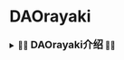 # DAOrayaki 

<details>
   <summary>  👋🌱 <b> <font size="4">DAOrayaki介绍</font> </b> 🌱👋     </summary>
   

**DAOrayaki** 是一个去中心化的研究者组织和去中心化媒体，通过 DAO的形式去中心化地资助世界各地的研究者进行研究、翻译、分析等工作。** DAOrayaki ** 由早期的 DAO 组织 DAOONE 核心成员发起，得到了Dora Factory基础设施的支持。自 2021 年 1 月以来，** DAOrayaki ** 的贡献者网络已经深入覆盖了二次方资助、Futarchy、dGov、Moloch、算法治理、可回溯公共物品融资、奥斯特罗姆公共事务治理方法等数十个话题和以太坊生态研究成果。目前，我们已追踪研究53个DAO项目，发表 131 篇文章，普及了去中心化治理的知识和最新进展。

通过 DAO，研究组织和媒体可以打破地域的限制，以社区的方式资助和生产内容。** DAOrayaki **将会通过DAO的形式，构建一个满足人们需求，一个民主治理和所有人都可以利用的公共媒体系统，从而实现真正意义上的去中心化。


<details>
   <summary>  👋🌱 <b> <font size="4">DAOrayaki的治理机制 </font> </b> 🌱👋     </summary>

以DAO作为资助、研究、传播的组织形式，利用其独特的治理结构和机制来运行生态。读者可以直接资助DAO并参与治理，选举执行团队，制定规则和内容标准，并根据规则激励整个生态系统。

在DAOrayaki早期，委员会采用简单的多数投票机制，投票结果>50%的文章可以发表。目前，DAOrayaki 委员会的投票机制已升级为采用 MolochDAO 的投票机制。
   
   
</details>

   
<details>
   <summary>  👋🌱 <b> <font size="4">DAOrayaki的Treasury </font> </b> 🌱👋     </summary>

2021 年 6 月 15 日，DAOrayaki 使用 Dora Factory 提供的基础设施在 BSC 主网上部署名为“DAOrayaki DAO”的 Funder DAO。这是一个基于 Moloch 的 DAO，供成员促进去中心化基金管理、处理新成员申请、提交提案、怒退、资助内容等。考虑到安全及效率，现在，DAOrayaki treasury (Gnosis Safe) 通过多签钱包管理。 DAOrayaki 使用多重签名钱包来协调资助者和研究内容贡献者。

   </details>

   
<details>
   <summary>  👋🌱 <b> <font size="4">如何参与DAOrayaki </font> </b> 🌱👋     </summary>

#### 内容贡献 
    
1）cover 与DAO相关的项目
    
2）翻译/原创与DAO治理相关的话题

#### 话题建议
如果您有感兴趣的话题，希望DAOrayaki的小伙伴进行研究，可以联系我们或者直接在本项目中提交issue，详细规则参考wiki.

#### 社区治理机制讨论与设计
参与DAOrayaki社区治理机制的构建和设计。

#### 为DAOrayaki捐款
DAOrayaki目前正在gitcoin上申请GRANT，欢迎大家前往捐款链接卷矿。

#### 加入DAOrayaki
您可以通过以下方式参与到DAOrayaki的社区当中，并且获得丰厚的社区激励。

微信：扫描下方二维码加入DAOrayaki中文社区。

discord: 点击链接加入discord社区讨论。

github：您可以直接使用github的issue功能进行留言和评论。
   
 </details>
   
<details>
   <summary>  👋🌱 <b> <font size="4">DAOrayaki的Treasury</font> </b> 🌱👋     </summary>

2021 年 6 月 15 日，DAOrayaki 使用 Dora Factory 提供的基础设施在 BSC 主网上部署名为“DAOrayaki DAO”的 Funder DAO。这是一个基于 Moloch 的 DAO，供成员促进去中心化基金管理、处理新成员申请、提交提案、怒退、资助内容等。考虑到安全及效率，现在，DAOrayaki treasury (Gnosis Safe) 通过多签钱包管理。 DAOrayaki 使用多重签名钱包来协调资助者和研究内容贡献者。
   
  </details>
   
 <details>
   <summary>  👋🌱 <b> <font size="4"> 通过Github向DAOryaki提议</font> </b> 🌱👋     </summary>

如果您发现DAOrayaki的过往文章内容已经过时、您有希望DAOrayaki代为研究的内容或者您有一个非常诱人的想法想要告诉DAOrayaki社区，您可以通过Github的issue功能来向社区提议，社区成员会对您的提议认真审核并且讨论。

目前，DAOrayaki github渠道共有四种提议类型可选：
1. Topic Advice。如果你有希望DAOrayaki代为研究的项目、文章或者话题，可以提此类型的issue。
2. Content Outdate。如果您发现往期DAOrayaki的内容已经过时，可以提此类型的issue。
3. Governance Advice。如果关于DAOrayaki的治理，您有一些令人兴奋的想法，可以提此类型的issue。
4. Other Advice。如果您的提议不在以上列表中，您可以提此类型的issue。    

      </details>

    <details>
   <summary>  👋🌱 <b> <font size="4"> 联系我们</font> </b> 🌱👋     </summary>

官网：https://daorayaki.org     
    
Discord: 点击[链接](https://discord.gg/hR7v3H8K)加入discord社区讨论  
    
Twitter: @orayakida  
    
微信公众号：Dorafactory    
    
微信助手：DAOrayaki-media  
       
         </details>
</details>

## DAOrayaki 最新研究
### 💡 最新 DGov 研究
[DAOrayaki｜NFT 市场：去中心化的创造力还是 1990 年代的电子商务](https://github.com/DAOrayaki/DAOrayaki-core/blob/develop/2021/2021-Q3/2021-09/daorayaki-nft-shi-chang-qu-zhong-xin-hua-de-chuang-zao-li-huan-shi-1990-nian-dai-de-dian-zi-shang-wu.md)  
[DAOrayaki | Gas成本和选民参与](https://github.com/DAOrayaki/DAOrayaki-core/blob/develop/2021/2021-Q3/2021-09/daorayaki-gascheng-ben-he-xuan-min-can-yu.md)  
[DAOrayaki｜DAO 的漏洞：自治的假想与治理弹性评估模型](https://github.com/DAOrayaki/DAOrayaki-core/blob/develop/2021/2021-Q3/2021-09/daorayaki-dao-de-lou-dong-zi-zhi-de-jia-xiang-yu-zhi-li-dan-xing-ping-gu-mo-xing.md)  
[DAOrayaki｜文艺复兴时期的创造者和下一个媒体模式的崛起](https://github.com/DAOrayaki/DAOrayaki-core/blob/develop/2021/2021-Q3/2021-09/daorayaki-wen-yi-fu-xing-shi-qi-de-chuang-zao-zhe-he-xia-yi-ge-mei-ti-mo-shi-de-jue-qi.md)  
[DAOrayaki｜公地弹性：去中心化技术社区治理中的“弹性”](https://github.com/DAOrayaki/DAOrayaki-core/blob/develop/2021/2021-Q3/2021-09/daorayaki-gong-di-dan-xing-qu-zhong-xin-hua-ji-zhu-she-qu-zhi-li-zhong-de-dan-xing.md)  

### 💻 最新应用研究
[DAOrayaki Reserach |FlamingoDAO: 第一个由 LAO 社区孵化和构建的 DAO](https://github.com/DAOrayaki/DAOrayaki-core/blob/develop/2021/2021-Q3/2021-09/flamingodao.md)  
[DAOrayaki Reserach |Jenny Metaverse DAO: 以更低的成本获得真正的数字所有权](https://github.com/DAOrayaki/DAOrayaki-core/blob/develop/2021/2021-Q3/2021-09/jenny-metaverse-dao.md)  
[DAOrayaki Reserach |PleasrDAO: 以代币的形式分配 DAO 的所有权](https://github.com/DAOrayaki/DAOrayaki-core/blob/develop/2021/2021-Q3/2021-09/pleasrdao.md)  

<!-- [DAOrayaki｜算法治理实验：DAO治理动态、韧性及崩溃](https://daorayaki.org/daorayaki-suan-fa-zhi-li-shi-yan-daozhi-li-dong-tai-ren-xing-ji-beng-kui/)  
[DAOrayaki｜打破媒体第四面墙：观众和创作者的融合](https://daorayaki.org/daorayaki-da-po-mei-ti-di-si-mian-qiang-guan-zhong-he-chuang-zuo-zhe-de-rong-he/)  
[DAOrayaki｜MetaCartel——一个由创建者和运营商构建去中心化应用的生态系统](https://daorayaki.org/metacartel-yi-ge-you-chuang-jian-zhe-he-yun-ying-shang-gou-jian-qu-zhong-xin-hua-ying-yong-de-sheng-tai-xi-tong/) -->

## DAOrayaki 研究专题（持续更新）
### DAO DGov专题
#### 基础研究

##### DAO基础
[有多巴胺分泌的DAO治理协议的综述——引言（2021版）](https://github.com/DAOrayaki/DAOrayaki-core/blob/develop/2021/2021-Q2/2021-05/daoresearch.md)  
[一文了解 Dora Factory 1.0](https://github.com/DAOrayaki/DAOrayaki-core/blob/develop/2021/2021-Q2/2021-05/dorafactory1-0.md)
[8步实现去中心化](https://github.com/DAOrayaki/DAOrayaki-core/blob/develop/2021/2021-Q2/2021-06/8bu-shi-xian-qu-zhong-xin-hua.md)  
[DAO与全球经济秩序｜加密圈生态技术](https://github.com/DAOrayaki/DAOrayaki-core/blob/develop/2021/2021-Q2/2021-06/daoyu-quan-qiu-jing-ji-zhi-xu-jia-mi-quan-sheng-tai-ji-zhu.md)  
[DAO与全球经济秩序｜新自由主义的黄昏](https://github.com/DAOrayaki/DAOrayaki-core/blob/develop/2021/2021-Q2/2021-06/daoyu-quan-qiu-jing-ji-zhi-xu-xin-zi-you-zhu-yi-de-huang-hun.md)  
[海外最新研讨：数字货币与货币体系的未来](https://github.com/DAOrayaki/DAOrayaki-core/blob/develop/2021/2021-Q2/2021-06/hai-wai-zui-xin-yan-tao-shu-zi-huo-bi-yu-huo-bi-ti-xi-de-wei-lai.md)   
[公共事务的治理之道：集体行动制度的演进【美】埃莉诺·奥斯特罗姆（Elinor Ostrom）](https://github.com/DAOrayaki/DAOrayaki-core/blob/develop/2021/2021-Q2/2021-06/untitled-3.md)  
[DAO 通过财政多元化为下一个加密冬天做准备](https://github.com/DAOrayaki/DAOrayaki-core/blob/develop/2021/2021-Q3/2021-07/dao-tong-guo-cai-zheng-duo-yuan-hua-wei-xia-yi-ge-jia-mi-dong-tian-zuo-zhun-bei.md)  
[DAOrayaki｜GitcoinDAO 群体思维正在崛起](https://github.com/DAOrayaki/DAOrayaki-core/blob/develop/2021/2021-Q3/2021-08/daorayaki-gitcoindao-qun-ti-si-wei-zheng-zai-jue-qi.md)  
[加密技术的全面论述—开放金融系统](https://github.com/DAOrayaki/DAOrayaki-core/blob/develop/2021/2021-Q3/2021-08/jia-mi-ji-zhu-de-quan-mian-lun-shu-kai-fang-jin-rong-xi-tong.md)  
[元数据、数据堆栈、数据目录3.0](https://github.com/DAOrayaki/DAOrayaki-core/blob/develop/2021/2021-Q3/2021-08/yuan-shu-ju-shu-ju-dui-zhan-shu-ju-mu-lu-3-0.md)  

##### 社区贡献
[如何DAO化|基于社区贡献机会（CCO）机制的去中心化治理](https://github.com/DAOrayaki/DAOrayaki-core/blob/develop/2021/2021-Q2/2021-05/ru-he-daohua-ji-yu-she-qu-gong-xian-ji-hui-cco-ji-zhi-de-qu-zhong-xin-hua-zhi-li.md)  
[什么是社区贡献机会（CCO）](https://github.com/DAOrayaki/DAOrayaki-core/blob/develop/2021/2021-Q2/2021-05/shi-yao-shi-she-qu-gong-xian-ji-hui-cco.md)  
[SourceCred：基于贡献的计算信用工具](https://github.com/DAOrayaki/DAOrayaki-core/blob/develop/2021/2021-Q2/2021-05/sourcecred-ji-yu-gong-xian-de-ji-suan-xin-yong-gong-ju.md)  
[$WORK 奖励、利益相关者经济学和就业共享的代币化](https://github.com/DAOrayaki/DAOrayaki-core/blob/develop/2021/2021-Q3/2021-07/work-jiang-li-li-yi-xiang-guan-zhe-jing-ji-xue-he-jiu-ye-gong-xiang-de-dai-bi-hua.md)  
[DAOrayaki｜关于改善配对协调补贴的一个方法探讨](https://github.com/DAOrayaki/DAOrayaki-core/blob/develop/2021/2021-Q3/2021-08/daorayaki-guan-yu-gai-shan-pei-dui-xie-diao-bu-tie-de-yi-ge-fang-fa-tan-tao.md)  
##### 共识/预言机
[万字解读| Upshot One 对等预测协议](https://github.com/DAOrayaki/DAOrayaki-core/blob/develop/2021/2021-Q2/2021-05/mo-zi-jie-du-upshot-one-dui-deng-yu-ce-xie-yi.md)  
[价格与预言机](https://github.com/DAOrayaki/DAOrayaki-core/blob/develop/2021/2021-Q3/2021-08/jie-ge-yu-yu-yan-ji.md) 
##### 激励机制/代币设计/经济系统
[价格发现的艺术，嵌套的策展市场，当联合曲线遇到NFT](https://github.com/DAOrayaki/DAOrayaki-core/blob/develop/2021/2021-Q2/2021-04/bonding-curve-and-nft-pricing.md)  
[联合曲线设计脑洞大全及参数大典](https://github.com/DAOrayaki/DAOrayaki-core/blob/develop/2021/2021-Q2/2021-04/lian-he-qu-xian-she-ji-nao-dong-da-quan-ji-can-shu-da-dian.md)  
[策展市场|一种构建联合关注网络的机制](https://github.com/DAOrayaki/DAOrayaki-core/blob/develop/2021/2021-Q2/2021-05/ce-zhan-shi-chang-yi-chong-gou-jian-lian-he-guan-zhu-wang-luo-de-ji-zhi.md)  
[道德作为通证工程共享（Token Engineering Commons）的使命与动机](https://github.com/DAOrayaki/DAOrayaki-core/blob/develop/2021/2021-Q2/2021-05/dao-de-zuo-wei-tong-zheng-gong-cheng-gong-xiang-token-engineering-commons-de-shi-ming-yu-dong-ji.md)  
[Social token与DAO思潮下微观经济体的崛起](https://github.com/DAOrayaki/DAOrayaki-core/blob/develop/2021/2021-Q2/2021-05/social-tokenyu-daosi-chao-xia-wei-guan-jing-ji-ti-de-jue-qi.md)  
[DAOrayaki｜DAO 国库多元化的范围代币](https://github.com/DAOrayaki/DAOrayaki-core/blob/develop/2021/2021-Q3/2021-08/dao-guo-ku-duo-yuan-hua-de-fan-wei-dai-bi.md)  
[DAOrayaki｜如何利用社交代币实现长期增长](https://github.com/DAOrayaki/DAOrayaki-core/blob/develop/2021/2021-Q3/2021-08/daorayaki-ru-he-li-yong-she-jiao-dai-bi-shi-xian-chang-qi-zeng-chang.md)
[通证工程共享（Token Engineering Commons）：分析权益持有者、通证和治理过程](https://github.com/DAOrayaki/DAOrayaki-core/blob/develop/2021/2021-Q3/2021-08/tong-zheng-gong-cheng-gong-xiang-token-engineering-commons-fen-xi-quan-yi-chi-you-zhe-tong-zheng-he-zhi-li-guo-cheng.md)  

##### 基础设施

#### DAO治理研究
##### 治理机制
[API3 DAO | DAO和质押的意义 Part 1](https://github.com/DAOrayaki/DAOrayaki-core/blob/develop/2021/2021-Q2/2021-04/api3-dao-daohe-zhi-ya-de-yi-yi-part-1.md)  
[DAOrayaki首发| SEC.gov代币安全港提案2.0](https://github.com/DAOrayaki/DAOrayaki-core/blob/develop/2021/2021-Q2/2021-04/token-safe-harbor2-0.md)  
[DAOrayaki Research |全方位解析DAOhaus治理机制(ENG&CHN)](https://github.com/DAOrayaki/DAOrayaki-core/blob/develop/2021/2021-Q2/2021-05/quan-fang-wei-jie-xi-daohauszhi-li-ji-zhi.md)  
[DAO治理中的同构性](https://github.com/DAOrayaki/DAOrayaki-core/blob/develop/2021/2021-Q2/2021-06/daozhi-li-zhong-de-tong-gou-xing.md)  
[价格敞口和投票权](https://github.com/DAOrayaki/DAOrayaki-core/blob/develop/2021/2021-Q2/2021-06/jie-ge-chang-kou-he-tou-piao-quan.md)  
[可选用的DAOs投票机制汇总](https://github.com/DAOrayaki/DAOrayaki-core/blob/develop/2021/2021-Q2/2021-06/ke-xuan-yong-de-daostou-piao-ji-zhi-hui-zong.md)  
[自动化奥斯特罗姆（Ostrom）以实现有效的DAO管理](https://github.com/DAOrayaki/DAOrayaki-core/blob/develop/2021/2021-Q2/2021-06/zi-dong-hua-ao-si-te-luo-mu-ostrom-yi-shi-xian-you-xiao-de-daoguan-li.md)  
[DAOrayaki｜Vitalik Buterin：超越代币投票的治理](https://github.com/DAOrayaki/DAOrayaki-core/tree/develop/2021/2021-Q3/2021-08)  
[DAOrayaki｜算法治理实验：DAO治理动态、韧性及崩溃](https://github.com/DAOrayaki/DAOrayaki-core/blob/develop/2021/2021-Q3/2021-09/daorayaki-suan-fa-zhi-li-shi-yan-daozhi-li-dong-tai-ren-xing-ji-beng-kui.md)  
##### 二次方投票
[二次方融资（Quadratic Funding）的攻击与防守](https://github.com/DAOrayaki/DAOrayaki-core/blob/develop/2021/2021-Q2/2021-05/er-ci-fang-rong-zi-quadratic-funding-de-gong-ji-yu-fang-shou.md)  
[社会实验 | 让社区资助爆发巨大能量，当二次方投票遇上黑客马拉松](https://github.com/DAOrayaki/DAOrayaki-core/blob/develop/2021/2021-Q2/2021-05/quadratic-voting-2.md)  
[Quadratic Voting and Funding at ETH Hackathon Beijing](https://github.com/DAOrayaki/DAOrayaki-core/blob/develop/2021/2021-Q2/2021-05/quadratic-voting-and-funding-at-eth-hackathon-beijing.md)  
[「激进市场」和二次方投票 | 用市场本身去监管市场](https://github.com/DAOrayaki/DAOrayaki-core/blob/develop/2021/2021-Q2/2021-05/quadratic-voting.md)  
[Dora Factory Eric Zhang：使用累进税系统提高二次方资助的公平性](https://github.com/DAOrayaki/DAOrayaki-core/blob/develop/2021/2021-Q2/2021-06/dora-factory-eric-zhang-shi-yong-lei-jin-shui-xi-tong-ti-gao-er-ci-fang-zi-zhu-de-gong-ping-xing.md)  
[DAOrayaki｜二次方投票与公共物品](https://github.com/DAOrayaki/DAOrayaki-core/blob/develop/2021/2021-Q3/2021-07/daorayaki-er-ci-fang-tou-piao-yu-gong-gong-wu-pin.md)
[二次方投票和区块链治理](https://github.com/DAOrayaki/DAOrayaki-core/blob/develop/2021/2021-Q3/2021-07/er-ci-fang-tou-piao-he-qu-kuai-lian-zhi-li.md)  
[二次方资助V2协议:链上反女巫、公平性和可扩展性](https://github.com/DAOrayaki/DAOrayaki-core/blob/develop/2021/2021-Q3/2021-07/er-ci-fang-zi-zhu-v2xie-yi-lian-shang-fan-nu-wu-gong-ping-xing-he-ke-kuo-zhan-xing.md)  
[二次方投票：机制设计如何使民主激进化](https://github.com/DAOrayaki/DAOrayaki-core/blob/develop/2021/2021-Q3/2021-08/er-ci-fang-tou-piao-ji-zhi-she-ji-ru-he-shi-min-zhu-ji-jin-hua.md)  
##### Futrachy机制

[罗宾·汉森经典论文（一）|Futarchy：我们应该价值投票、对赌信仰吗？](https://github.com/DAOrayaki/DAOrayaki-core/blob/develop/2021/2021-Q2/2021-04/luo-bin-yi-sen-jing-dian-lun-wen-yi-futarchy-wo-men-ying-gai-jie-zhi-tou-piao-dui-du-xin-yang-ma.md)  
[罗宾·汉森经典论文（二）|Futarchy：我们应该价值投票、对赌信仰吗？](https://github.com/DAOrayaki/DAOrayaki-core/blob/develop/2021/2021-Q2/2021-05/luo-bin-yi-sen-jing-dian-lun-wen-er-futarchy-wo-men-ying-gai-jie-zhi-tou-piao-dui-du-xin-yang-ma.md)  
[罗宾·汉森经典论文（三）|Futarchy：工程设计25个问题](https://github.com/DAOrayaki/DAOrayaki-core/blob/develop/2021/2021-Q2/2021-04/luo-bin-yi-sen-jing-dian-lun-wen.md)  
[罗宾·汉森经典论文（四）|Futarchy：工程设计25个问题](https://github.com/DAOrayaki/DAOrayaki-core/blob/develop/2021/2021-Q2/2021-05/luo-bin-yi-sen-jing-dian-lun-wen-si-futarchy-gong-cheng-she-ji-25ge-wen-ti.md)  
[Futarchy | 价值投票，对赌信仰，用钱说话，口说无凭](https://github.com/DAOrayaki/DAOrayaki-core/blob/develop/2021/2021-Q2/2021-05/futarchy.md)  
[预测市场的力量](https://github.com/DAOrayaki/DAOrayaki-core/blob/develop/2021/2021-Q2/2021-05/yu-ce-shi-chang-de-li-liang.md)  
[基于 Futarchy治理的案例：Amoveo、Tezos、Gnosis](https://github.com/DAOrayaki/DAOrayaki-core/blob/develop/2021/2021-Q3/2021-07/untitled.md)  
[DAOrayaki｜针对高度不可能事件押注的预测市场设计](https://github.com/DAOrayaki/DAOrayaki-core/blob/develop/2021/2021-Q3/2021-08/zhen-dui-gao-du-bu-ke-neng-shi-jian-ya-zhu-de-yu-ce-shi-chang-she-ji.md)  
[买单投票：一种新型的混合代币投票/Futarchy](https://github.com/DAOrayaki/DAOrayaki-core/blob/develop/2021/2021-Q3/2021-09/mai-dan-tou-piao-yi-chong-xin-xing-de-hun-he-dai-bi-tou-piao-futarchy.md)  
##### 面临的攻击/问题
[DAOrayaki ｜加密货币里的吸血鬼攻击](https://github.com/DAOrayaki/DAOrayaki-core/blob/develop/2021/2021-Q3/2021-07/daorayaki-jia-mi-huo-bi-li-de-xi-xie-gui-gong-ji.md)  
[DAOrayaki ｜加密市场操纵：威科夫方法及模式](https://github.com/DAOrayaki/DAOrayaki-core/blob/develop/2021/2021-Q3/2021-07/daorayaki-jia-mi-shi-chang-cao-zong-wei-ke-fu-fang-fa-ji-mo-shi.md)  
[全面综述：女巫攻击和防御方法](https://github.com/DAOrayaki/DAOrayaki-core/blob/develop/2021/2021-Q3/2021-07/quan-mian-zong-shu-nu-wu-gong-ji-he-fang-yu-fang-fa.md)  
[依靠钱包追踪鲸鱼活动](https://github.com/DAOrayaki/DAOrayaki-core/blob/develop/2021/2021-Q3/2021-07/yi-kao-qian-bao-zhui-zong-jing-yu-huo-dong.md)  
[DAOrayaki｜DAO 的漏洞：自治的假想与治理弹性评估模型](https://github.com/DAOrayaki/DAOrayaki-core/blob/develop/2021/2021-Q3/2021-09/daorayaki-dao-de-lou-dong-zi-zhi-de-jia-xiang-yu-zhi-li-dan-xing-ping-gu-mo-xing.md)  
[DAOrayaki | Gas成本和选民参与](https://github.com/DAOrayaki/DAOrayaki-core/blob/develop/2021/2021-Q3/2021-09/daorayaki-gascheng-ben-he-xuan-min-can-yu.md)  
#### DAO应用研究
##### DeFi
[DAO 联盟|Open DeFi DAO 治理结构](https://github.com/DAOrayaki/DAOrayaki-core/blob/develop/2021/2021-Q2/2021-05/dao-lian-meng-open-defi-dao-zhi-li-jie-gou.md)  
[DAOrayaki | DeFi无缝集成全球最性感资产—BTC，特斯拉和茅台](https://github.com/DAOrayaki/DAOrayaki-core/blob/develop/2021/2021-Q2/2021-05/defi-lego.md)  
[Farming机制是否代表着代币分配的进步？](https://github.com/DAOrayaki/DAOrayaki-core/blob/develop/2021/2021-Q2/2021-05/farmingji-zhi-shi-fou-dai-biao-zhao-dai-bi-fen-pei-de-jin-bu.md)  
[DAOrayaki｜PoolHAUS与去中心化流动性供应](https://github.com/DAOrayaki/DAOrayaki-core/blob/develop/2021/2021-Q3/2021-08/daorayaki-poolhausyu-qu-zhong-xin-hua-liu-dong-xing-gong-ying.md)  
[DAOrayaki｜最受热捧的合成资产平台之间区别](https://github.com/DAOrayaki/DAOrayaki-core/blob/develop/2021/2021-Q3/2021-08/daorayaki-zui-shou-re-peng-de-he-cheng-zi-chan-ping-tai-zhi-jian-qu-bie.md)  
##### 公共物品
[极客与画家 | 开源项目、NFT和简化的哈伯格税](https://github.com/DAOrayaki/DAOrayaki-core/blob/develop/2021/2021-Q2/2021-04/hackerandpainter.md)  
[Hackers & Painters, Open Source Projects, NFTs, and Simplified Harberger Tax](https://github.com/DAOrayaki/DAOrayaki-core/blob/develop/2021/2021-Q2/2021-04/hackers-painters-open-source-projects-nfts-and-simplified-harberger-tax.md)  
[Moloch DAO系列一 | 博弈论：利用分布式自治组织战胜公地悲剧](https://github.com/DAOrayaki/DAOrayaki-core/blob/develop/2021/2021-Q2/2021-05/molochdaov1.md)  
[DAOrayaki｜连续性公共物品资助](https://github.com/DAOrayaki/DAOrayaki-core/blob/develop/2021/2021-Q3/2021-08/daorayaki-lian-xu-xing-gong-gong-wu-pin-zi-zhu.md)  
[“可追溯公共物品融资”进展分析](https://github.com/DAOrayaki/DAOrayaki-core/blob/develop/2021/2021-Q3/2021-08/ke-zhui-su-gong-gong-wu-pin-rong-zi-jin-zhan-fen-xi.md)  
[可追溯公共物品融资](https://github.com/DAOrayaki/DAOrayaki-core/blob/develop/2021/2021-Q3/2021-08/ke-zhui-su-gong-gong-wu-pin-rong-zi.md)  
[DAOrayaki｜公地弹性：去中心化技术社区治理中的“弹性”](https://github.com/DAOrayaki/DAOrayaki-core/blob/develop/2021/2021-Q3/2021-09/daorayaki-gong-di-dan-xing-qu-zhong-xin-hua-ji-zhu-she-qu-zhi-li-zhong-de-dan-xing.md)  
#### 去中心化媒体
[DAOrayaki｜打破媒体第四面墙：观众和创作者的融合](https://github.com/DAOrayaki/DAOrayaki-core/blob/develop/2021/2021-Q3/2021-09/daorayaki-da-po-mei-ti-di-si-mian-qiang-guan-zhong-he-chuang-zuo-zhe-de-rong-he.md)  
[DAOrayaki｜去中心化媒体：web 3.0时代民主、隐私与价值共享的机遇](https://github.com/DAOrayaki/DAOrayaki-core/blob/develop/2021/2021-Q3/2021-09/daorayaki-qu-zhong-xin-hua-mei-ti-web-3-0shi-dai-min-zhu-yin-si-yu-jie-zhi-gong-xiang-de-ji-yu.md)  
[DAOrayaki｜文艺复兴时期的创造者和下一个媒体模式的崛起](https://github.com/DAOrayaki/DAOrayaki-core/blob/develop/2021/2021-Q3/2021-09/daorayaki-wen-yi-fu-xing-shi-qi-de-chuang-zao-zhe-he-xia-yi-ge-mei-ti-mo-shi-de-jue-qi.md)  

#### NFT
[DAOrayaki｜NFT 市场：去中心化的创造力还是 1990 年代的电子商务](https://github.com/DAOrayaki/DAOrayaki-core/blob/develop/2021/2021-Q3/2021-09/daorayaki-nft-shi-chang-qu-zhong-xin-hua-de-chuang-zao-li-huan-shi-1990-nian-dai-de-dian-zi-shang-wu.md)  

### DAO应用专题

#### 媒体DAO
[Dora Factory支持去中心化DAO研究组织DAOrayaki](https://github.com/DAOrayaki/DAOrayaki-core/blob/develop/2021/2021-Q2/2021-05/dao-media.md)  
#### DAO操作系统
[DAOrayaki Research | SubDAO(ENG&CHN) - DAOrayaki](https://github.com/DAOrayaki/DAOrayaki-core/blob/develop/2021/2021-Q2/2021-04/daorayaki-research-basketdao-eng-chn-daorayakidaorayakiread-more-posts-by-this-author.md)  
[DuckDAO&Dora Factory： 为开源项目赋能](https://github.com/DAOrayaki/DAOrayaki-core/blob/develop/2021/2021-Q2/2021-04/duckdao-dora-factory.md)  
[DAOMaker: 代币化的创业孵化器和募资平台](https://github.com/DAOrayaki/DAOrayaki-core/blob/develop/2021/2021-Q2/2021-05/daomaker-dai-bi-hua-de-chuang-ye-fu-hua-qi-he-mu-zi-ping-tai.md)  
[Alchemy：预算、协作和DAO管理的去中心化应用程序](https://github.com/DAOrayaki/DAOrayaki-core/blob/develop/2021/2021-Q2/2021-06/alchemy-yu-suan-xie-zuo-he-daoguan-li-de-qu-zhong-xin-hua-ying-yong-cheng-xu.md)
[全面解读｜Colony v2：有效降低市场交易成本的DAO基础设施](https://github.com/DAOrayaki/DAOrayaki-core/blob/develop/2021/2021-Q2/2021-06/quan-mian-jie-du-colony-v2-you-xiao-jiang-di-shi-chang-jiao-yi-cheng-ben-de-daoji-chu-she-shi.md)  

#### 投资DAO
[Synthetix：去中心化治理结构](https://github.com/DAOrayaki/DAOrayaki-core/blob/develop/2021/2021-Q2/2021-05/synthetix-qu-zhong-xin-hua-zhi-li-jie-gou.md)  
[​DAOrayaki研究｜MolochDAO v1、v2、v3](https://github.com/DAOrayaki/DAOrayaki-core/blob/develop/2021/2021-Q2/2021-06/daorayakiyan-jiu-molochdao-v1-v2-v3.md)  
[Venture DAO生态系统概述](https://github.com/DAOrayaki/DAOrayaki-core/blob/develop/2021/2021-Q3/2021-09/venture-daosheng-tai-xi-tong-gai-shu.md)  

#### Grant DAO
[DAOrayaki Reserach | ETHDenver& SporkDAO ：黑客马拉松和去中心化区块链应用孵化器](https://github.com/DAOrayaki/DAOrayaki-core/blob/develop/2021/2021-Q2/2021-06/daorayaki-reserach-ethdenver-sporkdao-hei-ke-ma-la-song-he-qu-zhong-xin-hua-qu-kuai-lian-ying-yong-fu-hua-qi.md)  
[全方位解读PANVALA：去中心化的以太坊资助](https://github.com/DAOrayaki/DAOrayaki-core/blob/develop/2021/2021-Q3/2021-07/quan-fang-wei-jie-du-panvala-qu-zhong-xin-hua-de-yi-tai-fang-zi-zhu.md)  
#### 协议DAO
[DAOrayaki Research | ElasticDAO(ENG&CHN) - DAOrayaki](https://github.com/DAOrayaki/DAOrayaki-core/blob/develop/2021/2021-Q2/2021-04/daorayaki-research-basketdao-eng-chn-daorayaki-2.md)  
[DAOrayaki Research | DeGate(ENG&CHN) - DAOrayaki](https://github.com/DAOrayaki/DAOrayaki-core/blob/develop/2021/2021-Q2/2021-04/daorayaki-research-basketdao-eng-chn-daorayaki-3.md)  
[DAOrayaki Research | BasketDAO(ENG&CHN) - DAOrayaki](https://github.com/DAOrayaki/DAOrayaki-core/blob/develop/2021/2021-Q2/2021-04/daorayaki-research-basketdao-eng-chn-daorayaki.md)  
[DAOrayaki Research |The APIS(ENG&CHN) - DAOrayaki](https://github.com/DAOrayaki/DAOrayaki-core/blob/develop/2021/2021-Q2/2021-04/daorayaki-research-boson-protocol-eng-chn-daorayaki.md)  
[DAOrayaki Research |Boson Protocol(ENG&CHN) - DAOrayaki](https://github.com/DAOrayaki/DAOrayaki-core/blob/develop/2021/2021-Q2/2021-04/daorayaki-research.md)
[BarnBridge: 用于对冲收益率敏感性和市场价格的波动衍生品协议](https://github.com/DAOrayaki/DAOrayaki-core/blob/develop/2021/2021-Q2/2021-06/barnbridge-yong-yu-dui-chong-shou-yi-lu-min-gan-xing-he-shi-chang-jie-ge-de-bo-dong-yan-sheng-pin-xie-yi.md)  
[D2D：面向去中心化的谈判协议](https://github.com/DAOrayaki/DAOrayaki-core/blob/develop/2021/2021-Q2/2021-06/d2d-mian-xiang-qu-zhong-xin-hua-de-tan-pan-xie-yi.md)  
[Orca Protocol：轻量级的社区铸造和管理平台](https://github.com/DAOrayaki/DAOrayaki-core/blob/develop/2021/2021-Q2/2021-06/orca-protocol-qing-liang-ji-de-she-qu-zhu-zao-he-guan-li-ping-tai.md)  
[District0x：一个去中心化的市场网络](https://github.com/DAOrayaki/DAOrayaki-core/blob/develop/2021/2021-Q3/2021-07/district0x-yi-ge-qu-zhong-xin-hua-de-shi-chang-wang-luo.md)  
[DAOrayaki｜ECONOMIC SPACE AGENCY ：后资本主义经济表达的协议](https://github.com/DAOrayaki/DAOrayaki-core/tree/develop/2021/2021-Q3/2021-08)  
#### 社交DAO
[DAOrayakiResearch|Subsocial(ENG&CHN) - DAOrayaki](https://github.com/DAOrayaki/DAOrayaki-core/blob/develop/2021/2021-Q2/2021-04/daorayaki-research-elasticdao-eng-chn-daorayaki.md)
[详解Radicle：去中心化社区的代码协作基础设施](https://github.com/DAOrayaki/DAOrayaki-core/blob/develop/2021/2021-Q2/2021-06/xiang-jie-radicle-qu-zhong-xin-hua-she-qu-de-dai-ma-xie-zuo-ji-chu-she-shi.md)  
[Mastodon: 一个开源、去中心化的社交媒体平台](https://github.com/DAOrayaki/DAOrayaki-core/blob/develop/2021/2021-Q3/2021-07/mastodon-yi-ge-kai-yuan-qu-zhong-xin-hua-de-she-jiao-mei-ti-ping-tai.md)  
[Keep3r : 去中心化协作服务网络](https://github.com/DAOrayaki/DAOrayaki-core/blob/develop/2021/2021-Q3/2021-08/keep3r-qu-zhong-xin-hua-xie-zuo-fu-wu-wang-luo.md)  
[MINDS：不同于Facebook的社交网络平台](https://github.com/DAOrayaki/DAOrayaki-core/blob/develop/2021/2021-Q3/2021-08/minds-bu-tong-yu-facebookde-she-jiao-wang-luo-ping-tai.md)  
[Steemit(STEEM): 基于区块链的激励性社交媒体平台](https://github.com/DAOrayaki/DAOrayaki-core/blob/develop/2021/2021-Q3/2021-08/steemit-steem-ji-yu-qu-kuai-lian-de-ji-li-xing-she-jiao-mei-ti-ping-tai.md)  

#### 服务DAO
[DAOrayaki Research |Cere Network(ENG&CHN) - DAOrayaki](https://github.com/DAOrayaki/DAOrayaki-core/blob/develop/2021/2021-Q2/2021-04/daorayaki-research-boson-protocol-eng-chn-daorayaki-2.md)  
[DAOrayaki Research |Alchemy：区块链开发者工具平台(ENG&CHN)](https://github.com/DAOrayaki/DAOrayaki-core/blob/develop/2021/2021-Q2/2021-05/daorayaki-research-the-apis-eng-chn-2.md)  
[DAOrayaki Research |GovenorDAO：治理即服务(ENG&CHN)](https://github.com/DAOrayaki/DAOrayaki-core/blob/develop/2021/2021-Q2/2021-05/daorayaki-research-the-apis-eng-chn.md)  
[Govbase: 在线治理项目管理平台](https://github.com/DAOrayaki/DAOrayaki-core/blob/develop/2021/2021-Q2/2021-06/govbase-zai-xian-zhi-li-xiang-mu-guan-li-ping-tai.md)  
[Parcel: 简化DAO的加密货币资金管理](https://github.com/DAOrayaki/DAOrayaki-core/blob/develop/2021/2021-Q2/2021-06/parcel-jian-hua-daode-jia-mi-huo-bi-zi-jin-guan-li.md)  
[RabbitHole：使用去中心化应用程序赚取奖励](https://github.com/DAOrayaki/DAOrayaki-core/blob/develop/2021/2021-Q2/2021-06/rabbithole-shi-yong-qu-zhong-xin-hua-ying-yong-cheng-xu-zhuan-qu-jiang-li.md)  
[Idavoll Network: DAO基础设施和服务提供商](https://github.com/DAOrayaki/DAOrayaki-core/blob/develop/2021/2021-Q3/2021-07/idavoll-network-daoji-chu-she-shi-he-fu-wu-ti-gong-shang.md)  
[API3 DAOv1：Decentralized APIs for Web 3.0](https://github.com/DAOrayaki/DAOrayaki-core/blob/develop/2021/2021-Q3/2021-08/api3-daov1-decentralized-apis-for-web-3-0.md)  


#### 收藏DAO
[DAOrayaki Reserach |FlamingoDAO: 第一个由 LAO 社区孵化和构建的 DAO](https://github.com/DAOrayaki/DAOrayaki-core/blob/develop/2021/2021-Q3/2021-09/flamingodao.md)  
[DAOrayaki Reserach |Jenny Metaverse DAO: 以更低的成本获得真正的数字所有权](https://github.com/DAOrayaki/DAOrayaki-core/blob/develop/2021/2021-Q3/2021-09/jenny-metaverse-dao.md)  
[DAOrayaki｜Loot: 从文本文件到完全去中心化的社区](https://github.com/DAOrayaki/DAOrayaki-core/blob/develop/2021/2021-Q3/2021-09/loot-from-a-text-file-to-a-fully-decentralized-community.md)  
[DAOrayaki｜MetaCartel——一个由创建者和运营商构建去中心化应用的生态系统](https://github.com/DAOrayaki/DAOrayaki-core/blob/develop/2021/2021-Q3/2021-09/metacartel-yi-ge-you-chuang-jian-zhe-he-yun-ying-shang-gou-jian-qu-zhong-xin-hua-ying-yong-de-sheng-tai-xi-tong.md)  
[DAOrayaki Reserach |PleasrDAO: 以代币的形式分配 DAO 的所有权](https://github.com/DAOrayaki/DAOrayaki-core/blob/develop/2021/2021-Q3/2021-09/pleasrdao.md)  
#### DAO工具
[DoraID — 通用去中心化身份和Staking机制](https://github.com/DAOrayaki/DAOrayaki-core/blob/develop/2021/2021-Q2/2021-04/doraid.md)  
[Boardroom: 通用治理仪表盘与SDK](https://github.com/DAOrayaki/DAOrayaki-core/blob/develop/2021/2021-Q2/2021-06/boardroom-tong-yong-zhi-li-yi-biao-pan-yu-sdk.md)  
[Coordinape: 为DAO提供去中心化的薪资管理](https://github.com/DAOrayaki/DAOrayaki-core/blob/develop/2021/2021-Q2/2021-06/coordinape-decentralized-payroll-management-for-daos.md)  
[OpenLaw：自动化法律协议](https://github.com/DAOrayaki/DAOrayaki-core/blob/develop/2021/2021-Q2/2021-06/openlaw-zi-dong-hua-fa-lu-xie-yi.md)  
[去中心化仲裁：Kleros、Aragon、Jur](https://github.com/DAOrayaki/DAOrayaki-core/blob/develop/2021/2021-Q2/2021-06/qu-zhong-xin-hua-zhong-cai-kleros-aragon-jur.md)  
[Tally: 链上治理仪表盘](https://github.com/DAOrayaki/DAOrayaki-core/blob/develop/2021/2021-Q2/2021-06/tally-lian-shang-zhi-li-yi-biao-pan.md)  
[详解Gnosis Safe: 灵活、安全的数字资产管理工具](https://github.com/DAOrayaki/DAOrayaki-core/blob/develop/2021/2021-Q2/2021-06/xiang-jie-gnosis-safe-ling-huo-an-quan-de-shu-zi-zi-chan-guan-li-gong-ju.md)  
[详解Vocdoni: 去中心化的投票系统](https://github.com/DAOrayaki/DAOrayaki-core/blob/develop/2021/2021-Q2/2021-06/xiang-jie-vocdoni-qu-zhong-xin-hua-de-tou-piao-xi-tong.md)  
[Commonwealth: 面向代币社区的讨论、众筹、治理工具](https://github.com/DAOrayaki/DAOrayaki-core/blob/develop/2021/2021-Q3/2021-07/commonwealth-mian-xiang-dai-bi-she-qu-de-tao-lun-zhong-chou-zhi-li-gong-ju.md)  
[Sybil: 用于发现委托的治理工具](https://github.com/DAOrayaki/DAOrayaki-core/blob/develop/2021/2021-Q3/2021-07/untitled-4.md)  
[CurveLabs: 为分布式经济设计控制论解决方案](https://github.com/DAOrayaki/DAOrayaki-core/blob/develop/2021/2021-Q3/2021-07/untitled-5.md)  

#### DeFi DAO
[Badger: 加速比特币在DeFi中的发展](https://github.com/DAOrayaki/DAOrayaki-core/blob/develop/2021/2021-Q2/2021-06/badger-jia-su-bi-te-bi-zai-defizhong-de-fa-zhan.md)  
[Finane.vote: 民主化DeFi.](https://github.com/DAOrayaki/DAOrayaki-core/blob/develop/2021/2021-Q3/2021-07/finane-vote-min-zhu-hua-defi.md)  
[BanklessDAO: 无银行革命](https://github.com/DAOrayaki/DAOrayaki-core/blob/develop/2021/2021-Q3/2021-09/banklessdao.md)  
### 其它
[DAOrayaki—Rebase大学DAO研究奖学金宣布设立！](https://github.com/DAOrayaki/DAOrayaki-core/blob/develop/2021/2021-Q2/2021-04/daorayaki-rebaseda-xue-daoyan-jiu-jiang-xue-jin-xuan-bu-she-li.md)  
[「首个Futarchy辩论投票实验」我们都是“缸中之脑”，虚拟空间的资产和实体资产数字化，未来哪个价值更大？](https://github.com/DAOrayaki/DAOrayaki-core/blob/develop/2021/2021-Q2/2021-04/futarchy-debate-3.md)  
[DAOrayaki Committee投票机制升级](https://github.com/DAOrayaki/DAOrayaki-core/blob/develop/2021/2021-Q2/2021-04/daorayakivoting.md)
[深度回顾币安智能链BSC Grant HackerLink第一期](https://github.com/DAOrayaki/DAOrayaki-core/blob/develop/2021/2021-Q2/2021-04/review-bsc-grant-round1.md)  
[波卡生态DAO-as-a-Service基础设施Dora Factory完成两轮融资](https://github.com/DAOrayaki/DAOrayaki-core/blob/develop/2021/2021-Q2/2021-05/fundraising.md)  
[一份​前瞻性暂停使用The DAO的呼吁（2016.5.27）](https://github.com/DAOrayaki/DAOrayaki-core/blob/develop/2021/2021-Q2/2021-05/yi-fen-qian-zhan-xing-zan-ting-shi-yong-the-daode-hu-xu-2016-5-27.md)  
[Muse Museum率先加入DAOrayaki Funders MolochDAO并开展联合研究](https://github.com/DAOrayaki/DAOrayaki-core/blob/develop/2021/2021-Q2/2021-06/muse-museumlu-xian-jia-ru-daorayaki-funders-molochdaobing-kai-zhan-lian-he-yan-jiu.md)  
[去中心化自治组织行业发展月报（2021.6）](https://github.com/DAOrayaki/DAOrayaki-core/blob/develop/2021/2021-Q3/2021-07/qu-zhong-xin-hua-zi-zhi-zu-zhi-xing-ye-fa-zhan-yue-bao-2021-6.md)  

## 本项目内容组织方式

#### 分支
DAOrayaki共有两个分支：

* 主分支（main）   
存储已发布的正式内容

* 工作分支（develop）   
存储正在编写和审核的内容，审核通过后的文章将会被合并到主分支中。

#### 目录结构
按照日期划分，如2021年第一季度中，2021年7月21日的任务将会被放到以下文件夹下：
```
content/2021/2021-Q1/2021-07-21
```

文件命名用日期 + <项目名称/文章名称>方式命名,非法字符如 ：用 _ 代替，如

```
2021-07-21-Quadratic voting_ How mechanism design can radicalize democracy
```

<!-- ## 如何参与DAOrayaki
### 内容贡献
1）cover 与DAO相关的项目  
2）翻译/原创与DAO治理相关的话题  
联系：可直接@DAOctor /或搜索DAOrayaki-media

### 社区治理机制讨论与设计

微信：可直接@DAOrayaki /或搜索DAOrayaki-media  

关于DAOrayki的详细介绍请参考 [wiki](../../wiki) -->
